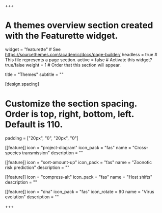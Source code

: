 +++
# A themes overview section created with the Featurette widget.
widget = "featurette"  # See https://sourcethemes.com/academic/docs/page-builder/
headless = true  # This file represents a page section.
active = false  # Activate this widget? true/false
weight = 1  # Order that this section will appear.

title = "Themes"
subtitle = ""

[design.spacing]
  # Customize the section spacing. Order is top, right, bottom, left. Default is 110.
  padding = ["20px", "0", "20px", "0"]
  


[[feature]]
  icon = "project-diagram"
  icon_pack = "fas"
  name = "Cross-species transmission"
  description = ""
  
[[feature]]
  icon = "sort-amount-up"
  icon_pack = "fas"
  name = "Zoonotic risk prediction"
  description = ""  
  
[[feature]]
  icon = "compress-alt"
  icon_pack = "fas"
  name = "Host shifts"
  description = ""

[[feature]]
  icon = "dna"
  icon_pack = "fas"
  icon_rotate = 90
  name = "Virus evolution"
  description = ""

+++
